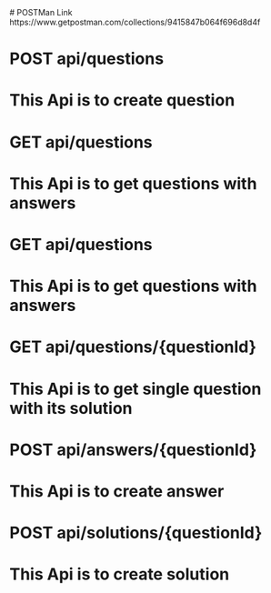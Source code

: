 <div>
# POSTMan Link https://www.getpostman.com/collections/9415847b064f696d8d4f

# POST api/questions
# This Api is to create question
# GET api/questions
# This Api is to get questions with answers
# GET api/questions
# This Api is to get questions with answers
# GET api/questions/{questionId}
# This Api is to get single question with its solution
# POST api/answers/{questionId}
# This Api is to create answer
# POST api/solutions/{questionId}
# This Api is to create solution
</div>
